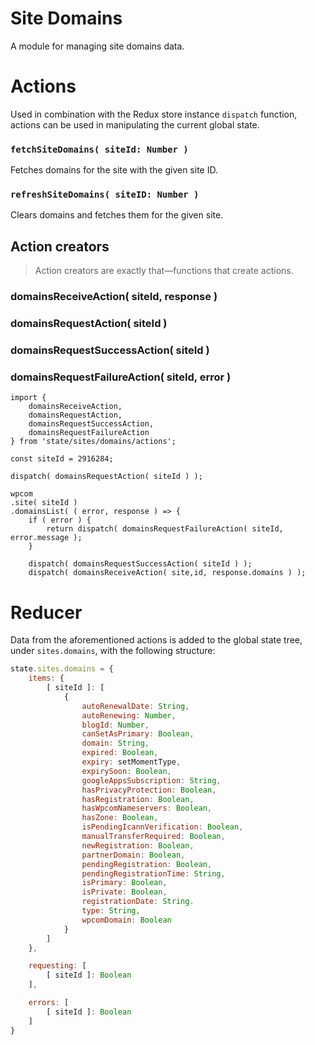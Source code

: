 Site Domains
============

A module for managing site domains data.

# Actions

Used in combination with the Redux store instance `dispatch` function, actions can be used in manipulating the current global state.

### `fetchSiteDomains( siteId: Number )`

Fetches domains for the site with the given site ID.

### `refreshSiteDomains( siteID: Number )`

Clears domains and fetches them for the given site.

## Action creators

> Action creators are exactly that—functions that create actions.

### domainsReceiveAction( siteId, response )

### domainsRequestAction( siteId )

### domainsRequestSuccessAction( siteId )

### domainsRequestFailureAction( siteId, error )

```es6
import {
	domainsReceiveAction,
	domainsRequestAction,
	domainsRequestSuccessAction,
	domainsRequestFailureAction
} from 'state/sites/domains/actions';

const siteId = 2916284;

dispatch( domainsRequestAction( siteId ) );

wpcom
.site( siteId )
.domainsList( ( error, response ) => {
	if ( error ) {
		return dispatch( domainsRequestFailureAction( siteId, error.message );
	}

	dispatch( domainsRequestSuccessAction( siteId ) );
	dispatch( domainsReceiveAction( site,id, response.domains ) );
```

# Reducer
Data from the aforementioned actions is added to the global state tree, under `sites.domains`, with the following structure:

```js
state.sites.domains = {
	items: {
		[ siteId ]: [
			{
				autoRenewalDate: String,
				autoRenewing: Number,
				blogId: Number,
				canSetAsPrimary: Boolean,
				domain: String,
				expired: Boolean,
				expiry: setMomentType,
				expirySoon: Boolean,
				googleAppsSubscription: String,
				hasPrivacyProtection: Boolean,
				hasRegistration: Boolean,
				hasWpcomNameservers: Boolean,
				hasZone: Boolean,
				isPendingIcannVerification: Boolean,
				manualTransferRequired: Boolean,
				newRegistration: Boolean,
				partnerDomain: Boolean,
				pendingRegistration: Boolean,
				pendingRegistrationTime: String,
				isPrimary: Boolean,
				isPrivate: Boolean,
				registrationDate: String.
				type: String,
				wpcomDomain: Boolean
			}
		]
	},

	requesting: [
		[ siteId ]: Boolean
	],

	errors: [
		[ siteId ]: Boolean
	]
}
```
